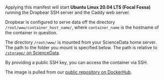 Applying this manifest will start **Ubuntu Linux 20.04 LTS (Focal Fossa)** running the Dropbear SSH server and the Caddy web server.

Dropbear is configured to serve data off the directory `/root/www/container_host_name/`, where `container_name` is the hostname of the container in question.

The directory `/root/www/` is mounted from your ScienceData home server. The path to the folder you mount is specified below. The path is relative to [`/storage/` on ScienceData](https://sciencedata.dk/sites/developer/ManagingFiles/index#toc_head9).

By providing a public SSH key, you can access the container via SSH.

The image is pulled from our [public repository on DockerHub](https://hub.docker.com/r/sciencedata/ubuntu_focal_sciencedata).

